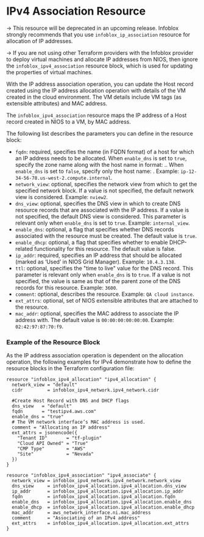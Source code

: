 # IPv4 Association Resource

-> This resource will be deprecated in an upcoming release. Infoblox strongly recommends that you use `infoblox_ip_association` resource for allocation of IP addresses.

-> If you are not using other Terraform providers with the Infoblox provider to deploy virtual machines and allocate IP addresses from NIOS, then ignore the `infoblox_ipv4_association` resource block, which is used for updating the properties of virtual machines.

With the IP address association operation, you can update the Host record created using the IP address allocation operation with details of the VM created in the cloud environment. The VM details include VM tags (as extensible attributes) and MAC address.

The `infoblox_ipv4_association` resource maps the IP address of a Host record created in NIOS to a VM, by MAC address.

The following list describes the parameters you can define in the resource block:

* `fqdn`: required, specifies the name (in FQDN format) of a host for which an IP address needs to be allocated. When `enable_dns` is set to `true`, specify the zone name along with the host name in format: <hostname>.<zone>.
  When `enable_dns` is set to `false`, specify only the host name: <hostname>. Example: `ip-12-34-56-78.us-west-2.compute.internal`.
* `network_view`: optional, specifies the network view from which to get the specified network block. If a value is not specified, the default network view is considered. Example: `nview2`.
* `dns_view`: optional, specifies the DNS view in which to create DNS resource records that are associated with the IP address. If a value is not specified, the default DNS view is considered. This parameter is relevant only when `enable_dns` is set to `true`. Example: `internal_view`.
* `enable_dns`: optional, a flag that specifies whether DNS records associated with the resource must be created. The default value is `true`.
* `enable_dhcp`: optional, a flag that specifies whether to enable DHCP-related functionality for this resource. The default value is false.
* `ip_addr`: required, specifies an IP address that should be allocated (marked as ‘Used’ in NIOS Grid Manager). Example: `10.4.3.138`.
* `ttl`: optional, specifies the "time to live" value for the DNS record. This parameter is relevant only when `enable_dns` is to `true`. If a value is not specified, the value is same as that of the parent zone of the DNS records for this resource. Example: `3600`.
* `comment`: optional, describes the resource. Example: `QA cloud instance`.
* `ext_attrs`: optional, set of NIOS extensible attributes that are attached to the resource.
* `mac_addr`: optional, specifies the MAC address to associate the IP address with. The default value is `00:00:00:00:00:00`. Example: `02:42:97:87:70:f9`.

### Example of the Resource Block

As the IP address association operation is dependent on the allocation operation, the following examples for IPv4 demonstrate how to define the resource blocks in the Terraform configuration file:

```hcl
resource "infoblox_ipv4_allocation" "ipv4_allocation" {
  network_view = "default"
  cidr         = infoblox_ipv4_network.ipv4_network.cidr

  #Create Host Record with DNS and DHCP flags
  dns_view   = "default"
  fqdn       = "testipv4.aws.com"
  enable_dns = "true"
  # The VM network interface’s MAC address is used.
  comment = "Allocating an IP address"
  ext_attrs = jsonencode({
    "Tenant ID"       = "tf-plugin"
    "Cloud API Owned" = "True"
    "CMP Type"        = "AWS"
    "Site"            = "Nevada"
  })
}

resource "infoblox_ipv4_association" "ipv4_associate" {
  network_view = infoblox_ipv4_network.ipv4_network.network_view
  dns_view     = infoblox_ipv4_allocation.ipv4_allocation.dns_view
  ip_addr      = infoblox_ipv4_allocation.ipv4_allocation.ip_addr
  fqdn         = infoblox_ipv4_allocation.ipv4_allocation.fqdn
  enable_dns   = infoblox_ipv4_allocation.ipv4_allocation.enable_dns
  enable_dhcp  = infoblox_ipv4_allocation.ipv4_allocation.enable_dhcp
  mac_addr     = aws_network_interface.ni.mac_address
  comment      = "Associating of an IPv4 address"
  ext_attrs    = infoblox_ipv4_allocation.ipv4_allocation.ext_attrs
}
```
